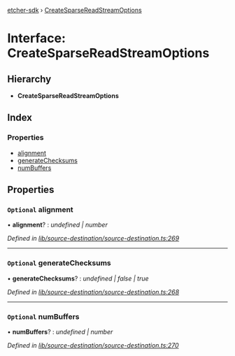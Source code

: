 [etcher-sdk](../README.md) › [CreateSparseReadStreamOptions](createsparsereadstreamoptions.md)

# Interface: CreateSparseReadStreamOptions

## Hierarchy

* **CreateSparseReadStreamOptions**

## Index

### Properties

* [alignment](createsparsereadstreamoptions.md#optional-alignment)
* [generateChecksums](createsparsereadstreamoptions.md#optional-generatechecksums)
* [numBuffers](createsparsereadstreamoptions.md#optional-numbuffers)

## Properties

### `Optional` alignment

• **alignment**? : *undefined | number*

*Defined in [lib/source-destination/source-destination.ts:269](https://github.com/balena-io-modules/etcher-sdk/blob/e5f13b5/lib/source-destination/source-destination.ts#L269)*

___

### `Optional` generateChecksums

• **generateChecksums**? : *undefined | false | true*

*Defined in [lib/source-destination/source-destination.ts:268](https://github.com/balena-io-modules/etcher-sdk/blob/e5f13b5/lib/source-destination/source-destination.ts#L268)*

___

### `Optional` numBuffers

• **numBuffers**? : *undefined | number*

*Defined in [lib/source-destination/source-destination.ts:270](https://github.com/balena-io-modules/etcher-sdk/blob/e5f13b5/lib/source-destination/source-destination.ts#L270)*
